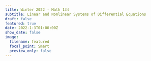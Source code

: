 ```yaml
---
title: Winter 2022 - Math 134
subtitle: Linear and Nonlinear Systems of Differential Equations
draft: false
featured: true
date: 2022-1-3T01:00:00Z
show_date: false
image:
  filename: featured
  focal_point: Smart
  preview_only: false
---
```

